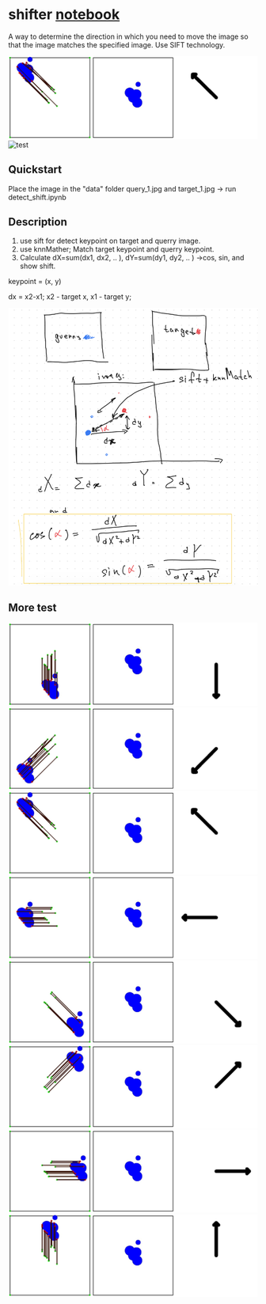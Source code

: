 # shifter [ notebook](https://github.com/kodinkod/shifter/blob/main/detect_shift.ipynb)
A way to determine the direction in which you need to move the image so that the image matches the specified image. Use SIFT technology.

![test](image/result_8.jpg)
![test](image/result_21.jpg)

## Quickstart
Place the image in the "data" folder query_1.jpg and target_1.jpg -> run detect_shift.ipynb

## Description 
1. use sift for detect keypoint on target and querry image.
2. use knnMather; Match target keypoint and querry keypoint.
3. Calculate dX=sum(dx1, dx2, .. ), dY=sum(dy1, dy2, .. ) ->cos, sin, and show shift.

keypoint = (x, y)

dx = x2-x1; x2 - target x, x1 - target y;

![info](info.jpeg)

## More test
![test](image/result_6.jpg)
![test](image/result_7.jpg)
![test](image/result_8.jpg)
![test](image/result_9.jpg)
![test](image/result_10.jpg)
![test](image/result_11.jpg)
![test](image/result_12.jpg)
![test](image/result_13.jpg)
